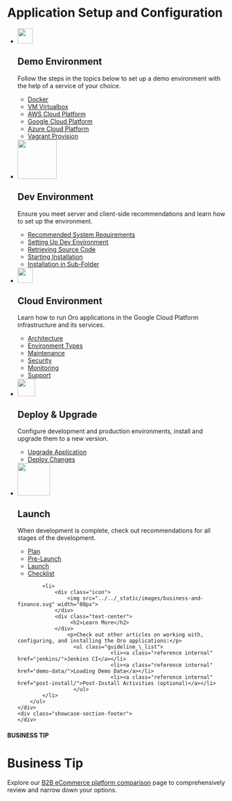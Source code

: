<!-- meta: description = Core concepts of the Oro application setup and upgrading requirements for the backend developers -->

<a id="dev-guide-setup"></a>

# Application Setup and Configuration

<div class="showcase-section">
    <div class="showcase-section-heading">
    </div>
    <div class="showcase-section-body">
        <ul class="grid-list">
            <li>
                <div class="icon">
                    <img src="../../_static/images/icon-demo.png" width="35px">
                </div>
                <div class="text-center">
                    <h2>Demo Environment </h2>
                </div>
                    <p>Follow the steps in the topics below to set up a demo environment with the help of a service of your choice.</p>
                    <ul class="guideline_\_list">
                                  <li><a class="reference internal" href="demo-environment/docker/">Docker</a></li>
                                  <li><a class="reference internal" href="demo-environment/vm/">VM Virtualbox</a></li>
                                  <li><a class="reference internal" href="demo-environment/aws/">AWS Cloud Platform</a></li>
                                  <li><a class="reference internal" href="demo-environment/gcp/">Google Cloud Platform</a></li>
                                  <li><a class="reference internal" href="demo-environment/azure/">Azure Cloud Platform</a></li>
                                  <li><a class="reference internal" href="demo-environment/vagrant/">Vagrant Provision</a></li>
                               </ul>
            </li>
            <li>
                <div class="icon">
                    <img src="../../_static/images/web.svg" width="90px">
                </div>
                <div class="text-center">
                     <h2>Dev Environment</h2>
                </div>
                    <p>Ensure you meet server and client-side recommendations and learn how to set up the environment.</p>
                    <ul class="guideline_\_list">
                        <li><a class="reference internal" href="system-requirements/">Recommended System Requirements</a></li>
                        <li><a class="reference internal" href="dev-environment/">Setting Up Dev Environment</a></li>
                        <li><a class="reference internal" href="get-source-files/">Retrieving Source Code</a></li>
                        <li><a class="reference internal" href="installation/">Starting Installation</a></li>
                        <li><a class="reference internal" href="installation-in-sub-folder/">Installation in Sub-Folder</a></li>
                    </ul>
            </li>
           <li>
                <div class="icon">
                    <img src="../../_static/images/icon-cloud.png" width="35px">
                </div>
                <div class="text-center">
                     <h2>Cloud Environment</h2>
                </div>
                    <p>Learn how to run Oro applications in the Google Cloud Platform infrastructure and its services.</p>
                    <ul class="guideline_\_list">
                        <li><a href="https://doc.oroinc.com/cloud/architecture/">Architecture</a></li>
                        <li><a href="https://doc.oroinc.com/cloud/environments/">Environment Types</a></li>
                        <li><a href="https://doc.oroinc.com/cloud/maintenance/">Maintenance</a></li>
                        <li><a href="https://doc.oroinc.com/cloud/security/">Security</a></li>
                        <li><a href="https://doc.oroinc.com/cloud/monitoring/">Monitoring</a></li>
                        <li><a href="https://doc.oroinc.com/cloud/support/">Support</a></li>
                      </ul>
            </li>
            <li>
                <div class="icon">
                     <img src="../../_static/images/upgrade.png" width="40px">
                </div>
                <div class="text-center">
                    <h2>Deploy & Upgrade</h2>
                </div>
                    <p>Configure development and production environments, install and upgrade them to a new version.</p>
                     <ul class="guideline_\_list">
                                  <li><a class="reference internal" href="upgrade-to-new-version/">Upgrade Application</a></li>
                                  <li><a class="reference internal" href="deploy-the-update/">Deploy Changes</a></li>
                     </ul>
            </li>
            <li>
                <div class="icon">
                    <img src="../../_static/images/interface.svg" width="75px">
                </div>
                <div class="text-center">
                    <h2>Launch</h2>
                </div>
                    <p>When development is complete, check out recommendations for all stages of the development.</p>
                    <ul class="guideline_\_list">
                                  <li><a class="reference internal" href="launch#launch">Plan</a></li>
                                  <li><a class="reference internal" href="launch#pre-launch">Pre-Launch</a></li>
                                  <li><a class="reference internal" href="launch#id1">Launch</a></li>
                                  <li><a class="reference internal" href="launch#go-live-checklist">Checklist</a></li>
                    </ul>
            </li>

            <li>
                <div class="icon">
                    <img src="../../_static/images/business-and-finance.svg" width="80px">
                </div>
                <div class="text-center">
                     <h2>Learn More</h2>
                </div>
                    <p>Check out other articles on working with, configuring, and installing the Oro applications:</p>
                      <ul class="guideline_\_list">
                                  <li><a class="reference internal" href="jenkins/">Jenkins CI</a></li>
                                  <li><a class="reference internal" href="demo-data/">Loading Demo Data</a></li>
                                  <li><a class="reference internal" href="post-install/">Post-Install Activities (optional)</a></li>
                      </ul>
            </li>
        </ul>
    </div>
    <div class="showcase-section-footer">
    </div>
</div>

#### BUSINESS TIP
# Business Tip

Explore our <a href="https://oroinc.com/b2b-ecommerce/b2b-ecommerce-comparison" target="_blank">B2B eCommerce platform comparison</a> page to comprehensively review and narrow down your options.

